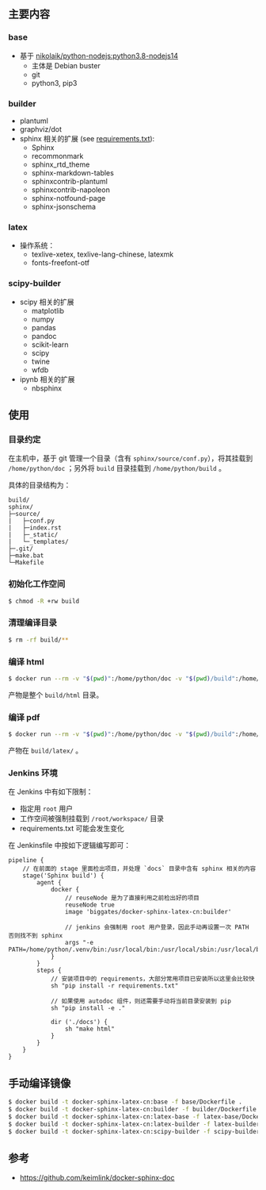 ## 主要内容

### base

* 基于 [nikolaik/python-nodejs:python3.8-nodejs14](https://hub.docker.com/r/nikolaik/python-nodejs)
    * 主体是 Debian buster
    * git
    * python3, pip3

### builder

* plantuml
* graphviz/dot
* sphinx 相关的扩展 (see [requirements.txt](requirements.txt)):
    * Sphinx
    * recommonmark
    * sphinx_rtd_theme
    * sphinx-markdown-tables
    * sphinxcontrib-plantuml
    * sphinxcontrib-napoleon
    * sphinx-notfound-page
    * sphinx-jsonschema

### latex

* 操作系统：
    * texlive-xetex, texlive-lang-chinese, latexmk
    * fonts-freefont-otf

### scipy-builder

* scipy 相关的扩展
    * matplotlib
    * numpy
    * pandas
    * pandoc
    * scikit-learn
    * scipy
    * twine
    * wfdb
* ipynb 相关的扩展
    * nbsphinx

## 使用

### 目录约定

在主机中，基于 git 管理一个目录（含有 `sphinx/source/conf.py`），将其挂载到 `/home/python/doc` ；另外将 `build` 目录挂载到 `/home/python/build` 。

具体的目录结构为：

```
build/
sphinx/
├─source/
|   ├─conf.py
|   ├─index.rst
|   ├─_static/
|   └─_templates/
├─.git/
├─make.bat
└─Makefile
```

### 初始化工作空间

```bash
$ chmod -R +rw build
```

### 清理编译目录

```bash
$ rm -rf build/**
```

### 编译 html

```bash
$ docker run --rm -v "$(pwd)":/home/python/doc -v "$(pwd)/build":/home/python/build biggates/docker-sphinx-latex-cn:builder make html
```

产物是整个 `build/html` 目录。

### 编译 pdf

```bash
$ docker run --rm -v "$(pwd)":/home/python/doc -v "$(pwd)/build":/home/python/build biggates/docker-sphinx-latex-cn:latex-builder make latexpdf
```

产物在 `build/latex/` 。

### Jenkins 环境

在 Jenkins 中有如下限制：

* 指定用 `root` 用户
* 工作空间被强制挂载到 `/root/workspace/` 目录
* requirements.txt 可能会发生变化

在 Jenkinsfile 中按如下逻辑编写即可：

```
pipeline {
    // 在前面的 stage 里面检出项目，并处理 `docs` 目录中含有 sphinx 相关的内容
	stage('Sphinx build') {
		agent {
			docker {
                // reuseNode 是为了直接利用之前检出好的项目
				reuseNode true
				image 'biggates/docker-sphinx-latex-cn:builder'

                // jenkins 会强制用 root 用户登录，因此手动再设置一次 PATH 否则找不到 sphinx
				args "-e PATH=/home/python/.venv/bin:/usr/local/bin:/usr/local/sbin:/usr/local/bin:/usr/sbin:/usr/bin:/sbin:/bin"
			}
		}
		steps {
            // 安装项目中的 requirements，大部分常用项目已安装所以这里会比较快
            sh "pip install -r requirements.txt"

            // 如果使用 autodoc 组件，则还需要手动将当前目录安装到 pip
            sh "pip install -e ."

			dir ('./docs') {
				sh "make html"
			}
		}
	}
}
```

## 手动编译镜像

```bash
$ docker build -t docker-sphinx-latex-cn:base -f base/Dockerfile .
$ docker build -t docker-sphinx-latex-cn:builder -f builder/Dockerfile .
$ docker build -t docker-sphinx-latex-cn:latex-base -f latex-base/Dockerfile .
$ docker build -t docker-sphinx-latex-cn:latex-builder -f latex-builder/Dockerfile .
$ docker build -t docker-sphinx-latex-cn:scipy-builder -f scipy-builder/Dockerfile .
```

## 参考

* https://github.com/keimlink/docker-sphinx-doc
